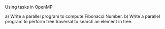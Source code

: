 Using tasks in OpenMP

a) Write a parallel program to compute Fibonacci Number.
b) Write a parallel program to perform tree traversal to search an element in tree. 